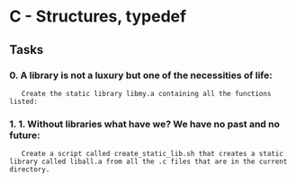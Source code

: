 # C - Structures, typedef

## Tasks

### 0. A library is not a luxury but one of the necessities of life:
       Create the static library libmy.a containing all the functions listed:

### 1. 1. Without libraries what have we? We have no past and no future:
       Create a script called create_static_lib.sh that creates a static library called liball.a from all the .c files that are in the current directory.
